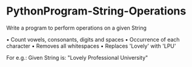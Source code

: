 # PythonProgram-String-Operations
Write a program to perform operations on a given String

•	Count vowels, consonants, digits and spaces 
•	Occurrence of each character 
•	Removes all whitespaces 
•	Replaces 'Lovely' with 'LPU' 

For e.g.: Given String is: "Lovely Professional University"

